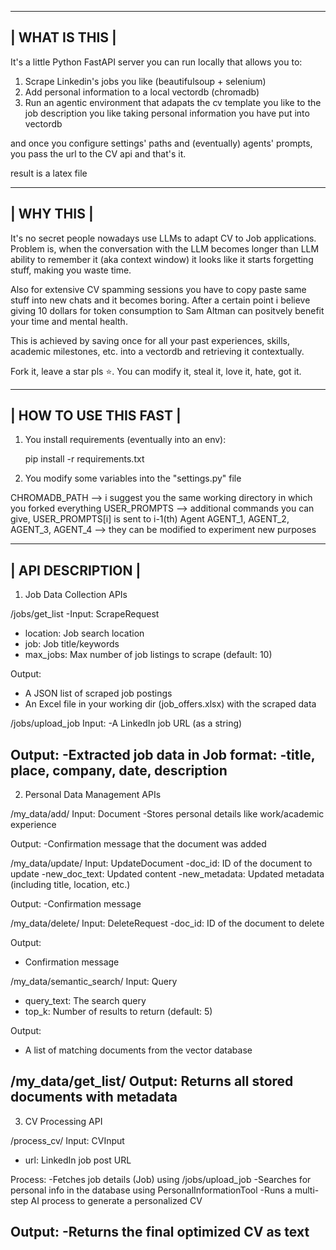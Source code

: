 ----------------------
|    WHAT IS THIS    |
----------------------

It's a little Python FastAPI server you can run locally that allows you to:

1) Scrape Linkedin's jobs you like (beautifulsoup + selenium)
2) Add personal information to a local vectordb (chromadb)
3) Run an agentic environment that adapats the cv template you like to the job description you like taking personal information you have put into vectordb

and once you configure settings' paths and (eventually) agents' prompts, you pass the url to the CV api and that's it.

result is a latex file

----------------------
|      WHY THIS      |
----------------------

It's no secret people nowadays use LLMs to adapt CV to Job applications. Problem is, when the conversation with the LLM becomes longer than LLM ability to remember it (aka context window)
it looks like it starts forgetting stuff, making you waste time. 

Also for extensive CV spamming sessions you have to copy paste same stuff into new chats and it becomes boring. After a certain point i believe giving 10 dollars for token consumption to
Sam Altman can positvely benefit your time and mental health. 

This is achieved by saving once for all your past experiences, skills, academic milestones, etc. into a vectordb and retrieving it contextually.

Fork it, leave a star pls ⭐. You can modify it, steal it, love it, hate, got it.

------------------------
| HOW TO USE THIS FAST |
------------------------

1) You install requirements (eventually into an env):

   pip install -r requirements.txt

2) You modify some variables into the "settings.py" file 

  CHROMADB_PATH --> i suggest you the same working directory in which you forked everything
  USER_PROMPTS --> additional commands you can give, USER_PROMPTS[i] is sent to i-1(th) Agent
  AGENT_1, AGENT_2, AGENT_3, AGENT_4 --> they can be modified to experiment new purposes

------------------------
|    API DESCRIPTION   |
------------------------

1. Job Data Collection APIs
   
/jobs/get_list
-Input: ScrapeRequest
  - location: Job search location
  - job: Job title/keywords
  - max_jobs: Max number of job listings to scrape (default: 10)

Output:
  - A JSON list of scraped job postings
  - An Excel file in your working dir (job_offers.xlsx) with the scraped data

/jobs/upload_job
Input:
  -A LinkedIn job URL (as a string)
  
Output:
  -Extracted job data in Job format:
    -title, place, company, date, description
------------------------------------------------------------------------------

2. Personal Data Management APIs
   
/my_data/add/
Input: Document
  -Stores personal details like work/academic experience

Output:
  -Confirmation message that the document was added

/my_data/update/
Input: UpdateDocument
  -doc_id: ID of the document to update
  -new_doc_text: Updated content
  -new_metadata: Updated metadata (including title, location, etc.)

Output:
  -Confirmation message

/my_data/delete/
Input: DeleteRequest
  -doc_id: ID of the document to delete

Output:
  - Confirmation message

/my_data/semantic_search/
Input: Query
- query_text: The search query
- top_k: Number of results to return (default: 5)

Output:
- A list of matching documents from the vector database

/my_data/get_list/
Output: Returns all stored documents with metadata
------------------------------------------------------------------------------

3. CV Processing API
   
/process_cv/
Input: CVInput
- url: LinkedIn job post URL

Process:
  -Fetches job details (Job) using /jobs/upload_job
  -Searches for personal info in the database using PersonalInformationTool
  -Runs a multi-step AI process to generate a personalized CV

Output:
  -Returns the final optimized CV as text
------------------------------------------------------------------------------


